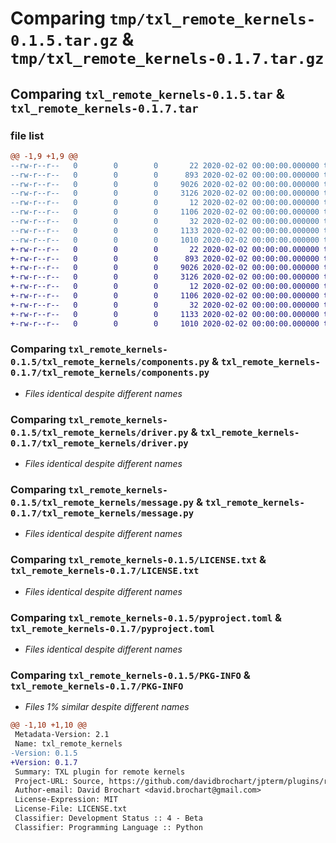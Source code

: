 # Comparing `tmp/txl_remote_kernels-0.1.5.tar.gz` & `tmp/txl_remote_kernels-0.1.7.tar.gz`

## Comparing `txl_remote_kernels-0.1.5.tar` & `txl_remote_kernels-0.1.7.tar`

### file list

```diff
@@ -1,9 +1,9 @@
--rw-r--r--   0        0        0       22 2020-02-02 00:00:00.000000 txl_remote_kernels-0.1.5/txl_remote_kernels/__init__.py
--rw-r--r--   0        0        0      893 2020-02-02 00:00:00.000000 txl_remote_kernels-0.1.5/txl_remote_kernels/components.py
--rw-r--r--   0        0        0     9026 2020-02-02 00:00:00.000000 txl_remote_kernels-0.1.5/txl_remote_kernels/driver.py
--rw-r--r--   0        0        0     3126 2020-02-02 00:00:00.000000 txl_remote_kernels-0.1.5/txl_remote_kernels/message.py
--rw-r--r--   0        0        0       12 2020-02-02 00:00:00.000000 txl_remote_kernels-0.1.5/.gitignore
--rw-r--r--   0        0        0     1106 2020-02-02 00:00:00.000000 txl_remote_kernels-0.1.5/LICENSE.txt
--rw-r--r--   0        0        0       32 2020-02-02 00:00:00.000000 txl_remote_kernels-0.1.5/README.md
--rw-r--r--   0        0        0     1133 2020-02-02 00:00:00.000000 txl_remote_kernels-0.1.5/pyproject.toml
--rw-r--r--   0        0        0     1010 2020-02-02 00:00:00.000000 txl_remote_kernels-0.1.5/PKG-INFO
+-rw-r--r--   0        0        0       22 2020-02-02 00:00:00.000000 txl_remote_kernels-0.1.7/txl_remote_kernels/__init__.py
+-rw-r--r--   0        0        0      893 2020-02-02 00:00:00.000000 txl_remote_kernels-0.1.7/txl_remote_kernels/components.py
+-rw-r--r--   0        0        0     9026 2020-02-02 00:00:00.000000 txl_remote_kernels-0.1.7/txl_remote_kernels/driver.py
+-rw-r--r--   0        0        0     3126 2020-02-02 00:00:00.000000 txl_remote_kernels-0.1.7/txl_remote_kernels/message.py
+-rw-r--r--   0        0        0       12 2020-02-02 00:00:00.000000 txl_remote_kernels-0.1.7/.gitignore
+-rw-r--r--   0        0        0     1106 2020-02-02 00:00:00.000000 txl_remote_kernels-0.1.7/LICENSE.txt
+-rw-r--r--   0        0        0       32 2020-02-02 00:00:00.000000 txl_remote_kernels-0.1.7/README.md
+-rw-r--r--   0        0        0     1133 2020-02-02 00:00:00.000000 txl_remote_kernels-0.1.7/pyproject.toml
+-rw-r--r--   0        0        0     1010 2020-02-02 00:00:00.000000 txl_remote_kernels-0.1.7/PKG-INFO
```

### Comparing `txl_remote_kernels-0.1.5/txl_remote_kernels/components.py` & `txl_remote_kernels-0.1.7/txl_remote_kernels/components.py`

 * *Files identical despite different names*

### Comparing `txl_remote_kernels-0.1.5/txl_remote_kernels/driver.py` & `txl_remote_kernels-0.1.7/txl_remote_kernels/driver.py`

 * *Files identical despite different names*

### Comparing `txl_remote_kernels-0.1.5/txl_remote_kernels/message.py` & `txl_remote_kernels-0.1.7/txl_remote_kernels/message.py`

 * *Files identical despite different names*

### Comparing `txl_remote_kernels-0.1.5/LICENSE.txt` & `txl_remote_kernels-0.1.7/LICENSE.txt`

 * *Files identical despite different names*

### Comparing `txl_remote_kernels-0.1.5/pyproject.toml` & `txl_remote_kernels-0.1.7/pyproject.toml`

 * *Files identical despite different names*

### Comparing `txl_remote_kernels-0.1.5/PKG-INFO` & `txl_remote_kernels-0.1.7/PKG-INFO`

 * *Files 1% similar despite different names*

```diff
@@ -1,10 +1,10 @@
 Metadata-Version: 2.1
 Name: txl_remote_kernels
-Version: 0.1.5
+Version: 0.1.7
 Summary: TXL plugin for remote kernels
 Project-URL: Source, https://github.com/davidbrochart/jpterm/plugins/remote_kernels
 Author-email: David Brochart <david.brochart@gmail.com>
 License-Expression: MIT
 License-File: LICENSE.txt
 Classifier: Development Status :: 4 - Beta
 Classifier: Programming Language :: Python
```


